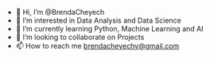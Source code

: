 - 👋 Hi, I’m @BrendaCheyech
- 👀 I’m interested in Data Analysis and Data Science
- 🌱 I’m currently learning Python, Machine Learning and AI
- 💞️ I’m looking to collaborate on Projects
- 📫 How to reach me brendacheyechy@gmail.com

<!---
BrendaCheyech/BrendaCheyech is a ✨ special ✨ repository because its `README.md` (this file) appears on your GitHub profile.
You can click the Preview link to take a look at your changes.
--->
